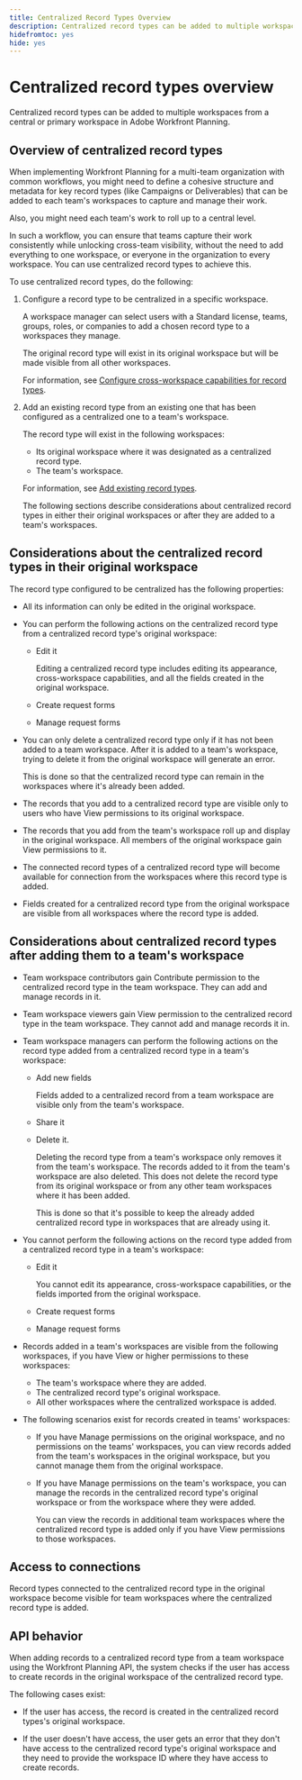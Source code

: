 ```yaml
---
title: Centralized Record Types Overview
description: Centralized record types can be added to multiple workspaces from a central or primary workspace in Adobe Workfront Planning. 
hidefromtoc: yes
hide: yes
---
```

<!-- add these to the metadata, when making this public: 

feature: Workfront Planning
role: User, Admin
author: Alina
recommendations: noDisplay, noCatalog
-->

# Centralized record types overview

Centralized record types can be added to multiple workspaces from a central or primary workspace in Adobe Workfront Planning. 

## Overview of centralized record types

When implementing Workfront Planning for a multi-team organization with common workflows, you might need to define a cohesive structure and metadata for key record types (like Campaigns or Deliverables) that can be added to each team's workspaces to capture and manage their work. 

Also, you might need each team's work to roll up to a central level. 

In such a workflow, you can ensure that teams capture their work consistently while unlocking cross-team visibility, without the need to add everything to one workspace, or everyone in the organization to every workspace. You can use centralized record types to achieve this. 

To use centralized record types, do the following: 

1. Configure a record type to be centralized in a specific workspace. 

    A workspace manager can select users with a Standard license, teams, groups, roles, or companies to add a chosen record type to a workspaces they manage.

    The original record type will exist in its original workspace but will be made visible from all other workspaces. 

    For information, see [Configure cross-workspace capabilities for record types](/help/quicksilver/planning/architecture/configure-record-type-cross-workspace-capabilities.md). 
1. Add an existing record type from an existing one that has been configured as a centralized one to a team's workspace. 

    The record type will exist in the following workspaces: 

    * Its original workspace where it was designated as a centralized record type.
    * The team's workspace. 

    For information, see [Add existing record types](/help/quicksilver/planning/architecture/add-cross-workspace-record-types.md).

    The following sections describe considerations about centralized record types in either their original workspaces or after they are added to a team's workspaces.     

## Considerations about the centralized record types in their original workspace

The record type configured to be centralized has the following properties:

* All its information can only be edited in the original workspace. 

* You can perform the following actions on the centralized record type from a centralized record type's original workspace:

    * Edit it 
        
        Editing a centralized record type includes editing its appearance, cross-workspace capabilities, and all the fields created in the original workspace.
    * Create request forms
    * Manage request forms

* You can only delete a centralized record type only if  it has not been added to a team workspace. After it is added to a team's workspace, trying to delete it from the original workspace will generate an error.

    This is done so that the centralized record type can remain in the workspaces where it's already been added. 
* The records that you add to a centralized record type are visible only to users who have View permissions to its original workspace. 
* The records that you add from the team's workspace roll up and display in the original workspace. All members of the original workspace gain View permissions to it.

* The connected record types of a centralized record type will become available for connection from the workspaces where this record type is added. 

* Fields created for a centralized record type from the original workspace are visible from all workspaces where the record type is added. 

## Considerations about centralized record types after adding them to a team's workspace

* Team workspace contributors gain Contribute permission to the centralized record type in the team workspace. They can add and manage records in it.

* Team workspace viewers gain View permission to the centralized record type in the team workspace. They cannot add and manage records it in. 

* Team workspace managers can perform the following actions on the record type added from a centralized record type in a team's workspace:

    * Add new fields

        Fields added to a centralized record from a team workspace are visible only from the team's workspace. 
    * Share it
    * Delete it. 

        Deleting the record type from a team's workspace only removes it from the team's workspace. The records added to it from the team's workspace are also deleted. This does not delete the record type from its original workspace or from any other team workspaces where it has been added. 
        
        This is done so that it's possible to keep the already added centralized record type in workspaces that are already using it.

* You cannot perform the following actions on the record type added from a centralized record type in a team's workspace:

    * Edit it

        You cannot edit its appearance, cross-workspace capabilities, or the fields imported from the original workspace.
    * Create request forms
    * Manage request forms

* Records added in a team's workspaces are visible from the following workspaces, if you have View or higher permissions to these workspaces: 

    * The team's workspace where they are added. 
    * The centralized record type's original workspace.
    * All other workspaces where the centralized workspace is added.

* The following scenarios exist for records created in teams' workspaces: 

    * If you have Manage permissions on the original workspace, and no permissions on the teams' workspaces, you can view records added from the team's workspaces in the original workspace, but you cannot manage them from the original workspace. 
    * If you have Manage permissions on the team's workspace, you can manage the records in the centralized record type's original workspace or from the workspace where they were added. 
    
        You can view the records in additional team workspaces where the centralized record type is added only if you have View permissions to those workspaces. 

## Access to connections

Record types connected to the centralized record type in the original workspace become visible for team workspaces where the centralized record type is added. 

## API behavior

When adding records to a centralized record type from a team workspace using the Workfront Planning API, the system checks if the user has access to create records in the original workspace of the centralized record type. 

The following cases exist: 

* If the user has access, the record is created in the centralized record types's original workspace. 

* If the user doesn't have access, the user gets an error that they don't have access to the centralized record type's original workspace and they need to provide the workspace ID where they have access to create records.